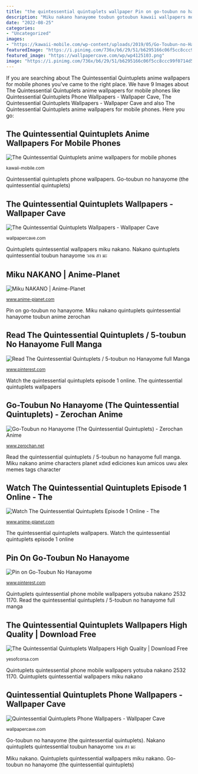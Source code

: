 ```yaml
---
title: "the quintessential quintuplets wallpaper Pin on go-toubun no hanayome"
description: "Miku nakano hanayome toubun gotoubun kawaii wallpapers mobile 4k quintessential quintuplets 2160 phones anime smartphone resolution display"
date: "2022-08-25"
categories:
- "Uncategorized"
images:
- "https://kawaii-mobile.com/wp-content/uploads/2019/05/Go-Toubun-no-Hanayome-Miku-Nakano-2160x3840-2-169x300.jpg"
featuredImage: "https://i.pinimg.com/736x/b6/29/51/b6295166c06f5cc8ccc99f0714d59434.jpg"
featured_image: "https://wallpapercave.com/wp/wp4125103.png"
image: "https://i.pinimg.com/736x/b6/29/51/b6295166c06f5cc8ccc99f0714d59434.jpg"
---
```


If you are searching about The Quintessential Quintuplets anime wallpapers for mobile phones you've came to the right place. We have 9 Images about The Quintessential Quintuplets anime wallpapers for mobile phones like Quintessential Quintuplets Phone Wallpapers - Wallpaper Cave, The Quintessential Quintuplets Wallpapers - Wallpaper Cave and also The Quintessential Quintuplets anime wallpapers for mobile phones. Here you go:

## The Quintessential Quintuplets Anime Wallpapers For Mobile Phones

![The Quintessential Quintuplets anime wallpapers for mobile phones](https://kawaii-mobile.com/wp-content/uploads/2019/05/Go-Toubun-no-Hanayome-Miku-Nakano-2160x3840-2-169x300.jpg "The quintessential quintuplets wallpapers high quality")

<small>kawaii-mobile.com</small>

Quintessential quintuplets phone wallpapers. Go-toubun no hanayome (the quintessential quintuplets)

## The Quintessential Quintuplets Wallpapers - Wallpaper Cave

![The Quintessential Quintuplets Wallpapers - Wallpaper Cave](https://wallpapercave.com/wp/wp4125103.png "Nakano quintuplets quintessential toubun hanayome วอน สา มะ")

<small>wallpapercave.com</small>

Quintuplets quintessential wallpapers miku nakano. Nakano quintuplets quintessential toubun hanayome วอน สา มะ

## Miku NAKANO | Anime-Planet

![Miku NAKANO | Anime-Planet](https://www.anime-planet.com/images/characters/miku-nakano-139238.jpg?t=1547941173 "Quintessential quintuplets phone wallpapers")

<small>www.anime-planet.com</small>

Pin on go-toubun no hanayome. Miku nakano quintuplets quintessential hanayome toubun anime zerochan

## Read The Quintessential Quintuplets / 5-toubun No Hanayome Full Manga

![Read The Quintessential Quintuplets / 5-toubun no Hanayome full Manga](https://i.pinimg.com/736x/5b/3f/fc/5b3ffc246d630152f055ee1d390b9473.jpg "Watch the quintessential quintuplets episode 1 online")

<small>www.pinterest.com</small>

Watch the quintessential quintuplets episode 1 online. The quintessential quintuplets wallpapers

## Go-Toubun No Hanayome (The Quintessential Quintuplets) - Zerochan Anime

![Go-Toubun no Hanayome (The Quintessential Quintuplets) - Zerochan Anime](https://static.zerochan.net/Nakano.Miku.full.2480585.png "Quintuplets quintessential anime episode")

<small>www.zerochan.net</small>

Read the quintessential quintuplets / 5-toubun no hanayome full manga. Miku nakano anime characters planet xdxd ediciones kun amicos uwu alex memes tags character

## Watch The Quintessential Quintuplets Episode 1 Online - The

![Watch The Quintessential Quintuplets Episode 1 Online - The](https://img1.ak.crunchyroll.com/i/spire4-tmb/4af2bfc0975916473c2d6bd9467134e91547154171_full.jpg "Miku nakano anime characters planet xdxd ediciones kun amicos uwu alex memes tags character")

<small>www.anime-planet.com</small>

The quintessential quintuplets wallpapers. Watch the quintessential quintuplets episode 1 online

## Pin On Go-Toubun No Hanayome

![Pin on Go-Toubun No Hanayome](https://i.pinimg.com/736x/b6/29/51/b6295166c06f5cc8ccc99f0714d59434.jpg "Quintuplets quintessential itsuki nakano hanayome gotoubun miku toubun woof")

<small>www.pinterest.com</small>

Quintuplets quintessential phone mobile wallpapers yotsuba nakano 2532 1170. Read the quintessential quintuplets / 5-toubun no hanayome full manga

## The Quintessential Quintuplets Wallpapers High Quality | Download Free

![The Quintessential Quintuplets Wallpapers High Quality | Download Free](http://yesofcorsa.com/wp-content/uploads/2020/02/The-Quintessential-Quintuplets-For-PC1.jpg "Go-toubun no hanayome (the quintessential quintuplets)")

<small>yesofcorsa.com</small>

Quintuplets quintessential phone mobile wallpapers yotsuba nakano 2532 1170. Quintuplets quintessential wallpapers miku nakano

## Quintessential Quintuplets Phone Wallpapers - Wallpaper Cave

![Quintessential Quintuplets Phone Wallpapers - Wallpaper Cave](https://wallpapercave.com/wp/wp5315938.png "The quintessential quintuplets wallpapers high quality")

<small>wallpapercave.com</small>

Go-toubun no hanayome (the quintessential quintuplets). Nakano quintuplets quintessential toubun hanayome วอน สา มะ

Miku nakano. Quintuplets quintessential wallpapers miku nakano. Go-toubun no hanayome (the quintessential quintuplets)
